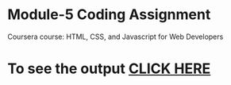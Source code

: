 
# Module-5 Coding Assignment

Coursera course: HTML, CSS, and Javascript for Web Developers

# To see the output [CLICK HERE]()